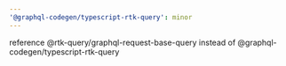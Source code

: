 ```yaml
---
'@graphql-codegen/typescript-rtk-query': minor
---
```


reference @rtk-query/graphql-request-base-query instead of @graphql-codegen/typescript-rtk-query
